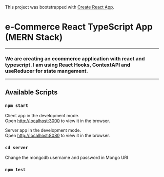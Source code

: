 This project was bootstrapped with [Create React App](https://github.com/facebook/create-react-app).

# e-Commerce React TypeScript App (MERN Stack)

<hr>

### We are creating an ecommerce application with react and typescript. I am using React Hooks, ContextAPI and useReducer for state mangement.

<hr>

## Available Scripts

### `npm start`

Client app in the development mode.<br />
Open [http://localhost:3000](http://localhost:3000) to view it in the browser.

Server app in the development mode.<br />
Open [http://localhost:8080](http://localhost:8080) to view it in the browser.

### `cd server`

Change the mongodb username and password in Mongo URI

### `npm test`
